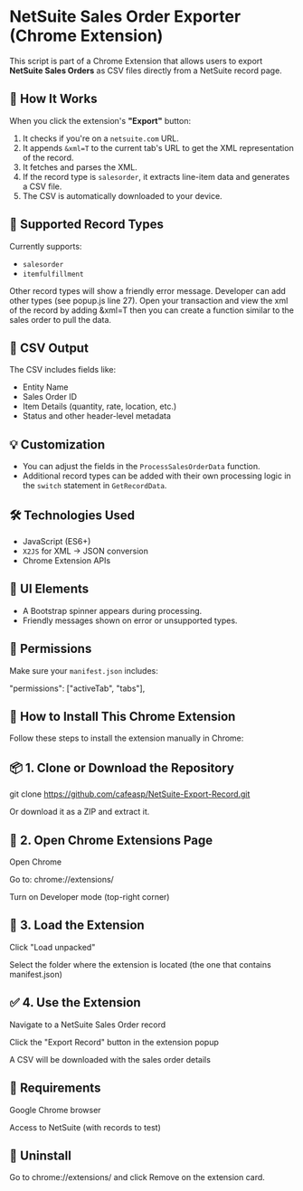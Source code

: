 # NetSuite Sales Order Exporter (Chrome Extension)

This script is part of a Chrome Extension that allows users to export **NetSuite Sales Orders** as CSV files directly from a NetSuite record page.

## 🧩 How It Works

When you click the extension's **"Export"** button:
1. It checks if you're on a `netsuite.com` URL.
2. It appends `&xml=T` to the current tab's URL to get the XML representation of the record.
3. It fetches and parses the XML.
4. If the record type is `salesorder`, it extracts line-item data and generates a CSV file.
5. The CSV is automatically downloaded to your device.

## 🧪 Supported Record Types

Currently supports:
- `salesorder`
- `itemfulfillment`

Other record types will show a friendly error message. Developer can add other types (see popup.js line 27). Open your transaction and view the xml of the record by adding &xml=T then you can create a function similar to the sales order to pull the data.

## 📁 CSV Output

The CSV includes fields like:
- Entity Name
- Sales Order ID
- Item Details (quantity, rate, location, etc.)
- Status and other header-level metadata

## 💡 Customization

- You can adjust the fields in the `ProcessSalesOrderData` function.
- Additional record types can be added with their own processing logic in the `switch` statement in `GetRecordData`.

## 🛠️ Technologies Used

- JavaScript (ES6+)
- `X2JS` for XML → JSON conversion
- Chrome Extension APIs

## 📸 UI Elements

- A Bootstrap spinner appears during processing.
- Friendly messages shown on error or unsupported types.

## 🔐 Permissions

Make sure your `manifest.json` includes:

"permissions": ["activeTab", "tabs"],

## 🔧 How to Install This Chrome Extension

Follow these steps to install the extension manually in Chrome:

## 📦 1. Clone or Download the Repository

git clone https://github.com/cafeasp/NetSuite-Export-Record.git

Or download it as a ZIP and extract it.

## 🧭 2. Open Chrome Extensions Page

Open Chrome

Go to: chrome://extensions/

Turn on Developer mode (top-right corner)

## 📁 3. Load the Extension

Click "Load unpacked"

Select the folder where the extension is located (the one that contains manifest.json)

## ✅ 4. Use the Extension

Navigate to a NetSuite Sales Order record

Click the "Export Record" button in the extension popup

A CSV will be downloaded with the sales order details

## 📌 Requirements

Google Chrome browser

Access to NetSuite (with records to test)

## 🚫 Uninstall

Go to chrome://extensions/ and click Remove on the extension card.